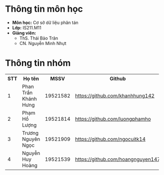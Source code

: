 # Thông tin môn học

- **Môn học:** Cơ sở dữ liệu phân tán
- **Lớp:** IS211.M11
- **Giảng viên:**
  - ThS. Thái Bảo Trân
  - CN. Nguyễn Minh Nhựt

# Thông tin nhóm

<table style="width:100%">
  <tr>
    <th>STT</th>
    <th>Họ tên</th> 
    <th>MSSV</th>
    <th>Github</>
  </tr>
  <tr>
    <td>1</td>
    <td>Phan Trần Khánh Hưng</td>
    <td>19521582</td>
    <td><a href="url">https://github.com/khanhhung142</a></td>
  </tr>
  <tr>
    <td>2</td>
    <td>Phạm Hồ Lượng</td>
    <td>19521814</td>
    <td><a href="url">https://github.com/luongphamho</a></td>
  </tr>
  <tr>
    <td>3</td>
    <td>Trương Nguyên Ngọc</td>
    <td>19521909</td>
    <td><a href="url">https://github.com/ngocuitk14</a></td>
  </tr>
   <tr>
    <td>4</td>
    <td>Nguyễn Huy Hoàng</td>
    <td>19521539</td>
    <td><a href="url">https://github.com/hoangnguyen147</a></td>
  </tr>
</table>
